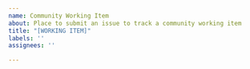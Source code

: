 ```yaml
---
name: Community Working Item
about: Place to submit an issue to track a community working item
title: "[WORKING ITEM]"
labels: ''
assignees: ''

---
```



